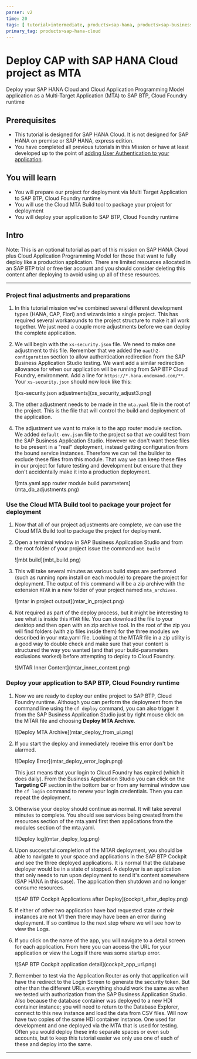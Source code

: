 ```yaml
---
parser: v2
time: 20
tags: [ tutorial>intermediate, products>sap-hana, products>sap-business-application-studio, software-product-function>sap-cloud-application-programming-model, products>sap-btp--cloud-foundry-environment]
primary_tag: products>sap-hana-cloud
---
```


# Deploy CAP with SAP HANA Cloud project as MTA

<!-- description --> Deploy your SAP HANA Cloud and Cloud Application Programming Model application as a Multi-Target Application (MTA) to SAP BTP, Cloud Foundry runtime

## Prerequisites

- This tutorial is designed for SAP HANA Cloud. It is not designed for SAP HANA on premise or SAP HANA, express edition.
- You have completed all previous tutorials in this Mission or have at least developed up to the point of [adding User Authentication to your application](hana-cloud-cap-add-authentication).

## You will learn

- You will prepare our project for deployment via Multi Target Application to SAP BTP, Cloud Foundry runtime
- You will use the Cloud MTA Build tool to package your project for deployment
- You will deploy your application to SAP BTP, Cloud Foundry runtime

## Intro

Note:  This is an optional tutorial as part of this mission on SAP HANA Cloud plus Cloud Application Programming Model for those that want to fully deploy like a production application. There are limited resources allocated in an SAP BTP trial or free tier account and you should consider deleting this content after deploying to avoid using up all of these resources.  

---

### Project final adjustments and preparations

1. In this tutorial mission we've combined several different development types (HANA, CAP, Fiori) and wizards into a single project. This has required several workarounds to the project structure to make it all work together.  We just need a couple more adjustments before we can deploy the complete application.

1. We will begin with the `xs-security.json` file. We need to make one adjustment to this file. Remember that we added the `oauth2-configuration` section to allow authentication redirection from the SAP Business Application Studio testing. We want add a similar redirection allowance for when our application will be running from SAP BTP Cloud Foundry, environment. Add a line for `https://*.hana.ondemand.com/**`. Your `xs-security.json` should now look like this:

    <!-- border -->![xs-security.json adjustments](xs_security_adjust3.png)

1. The other adjustment needs to be made in the `mta.yaml` file in the root of the project. This is the file that will control the build and deployment of the application.

1. The adjustment we want to make is to the app router module section. We added `default-env.json` file to the project so that we could test from the SAP Business Application Studio.  However we don't want these files to be present in a "real" deployment, instead getting configuration from the bound service instances. Therefore we can tell the builder to exclude these files from this module. That way we can keep these files in our project for future testing and development but ensure that they don't accidentally make it into a production deployment.

    <!-- border -->![mta.yaml app router module build parameters](mta_db_adjustments.png)

### Use the Cloud MTA Build tool to package your project for deployment

1. Now that all of our project adjustments are complete, we can use the Cloud MTA Build tool to package the project for deployment.

1. Open a terminal window in SAP Business Application Studio and from the root folder of your project issue the command `mbt build`

    <!-- border -->![mbt build](mbt_build.png)

1. This will take several minutes as various build steps are performed (such as running npm install on each module) to prepare the project for deployment.  The output of this command will be a zip archive with the extension `MTAR` in a new folder of your project named `mta_archives`.

    <!-- border -->![mtar in project output](mtar_in_project.png)

1. Not required as part of the deploy process, but it might be interesting to see what is inside this `MTAR` file. You can download the file to your desktop and then open with an zip archive tool.  In the root of the zip you will find folders (with zip files inside them) for the three modules we described in your mta.yaml file.  Looking at the MTAR file in a zip utility is a good way to double check and make sure that your content is structured the way you wanted (and that your build-parameters exclusions worked) before attempting to deploy to Cloud Foundry.  

    <!-- border -->![MTAR Inner Content](mtar_inner_content.png)

### Deploy your application to SAP BTP, Cloud Foundry runtime

1. Now we are ready to deploy our entire project to SAP BTP, Cloud Foundry runtime. Although you can perform the deployment from the command line using the `cf deploy` command, you can also trigger it from the SAP Business Application Studio just by right mouse click on the MTAR file and choosing **Deploy MTA Archive**.

    <!-- border -->![Deploy MTA Archive](mtar_deploy_from_ui.png)

1. If you start the deploy and immediately receive this error don't be alarmed.

    <!-- border -->![Deploy Error](mtar_deploy_error_login.png)

    This just means that your login to Cloud Foundry has expired (which it does daily).  From the Business Application Studio you can click on the **Targeting CF** section in the bottom bar or from any terminal window use the `cf login` command to renew your login credentials. Then you can repeat the deployment.

1. Otherwise your deploy should continue as normal. It will take several minutes to complete.  You should see services being created from the resources section of the mta.yaml first then applications from the modules section of the mta.yaml.

    <!-- border -->![Deploy log](mtar_deploy_log.png)

1. Upon successful completion of the MTAR deployment, you should be able to navigate to your space and applications in the SAP BTP Cockpit and see the three deployed applications.  It is normal that the database deployer would be in a state of stopped. A deployer is an application that only needs to run upon deployment to send it's content somewhere (SAP HANA in this case).  The application then shutdown and no longer consume resources.

    <!-- border -->![SAP BTP Cockpit Applications after Deploy](cockpit_after_deploy.png)

1. If either of other two application have bad requested state or their instances are not 1/1 then there may have been an error during deployment. If so continue to the next step where we will see how to view the Logs.

1. If you click on the name of the app, you will navigate to a detail screen for each application. From here you can access the URL for your application or view the Logs if there was some startup error.

    <!-- border -->![SAP BTP Cockpit application detail](cockpit_app_url.png)

1. Remember to test via the Application Router as only that application will have the redirect to the Login Screen to generate the security token. But other than the different URLs everything should work the same as when we tested with authorization from the SAP Business Application Studio.  Also because the database container was deployed to a new HDI container instance; you will need to return to the Database Explorer, connect to this new instance and load the data from CSV files.  Will now have two copies of the same HDI container instance. One used for development and one deployed via the MTA that is used for testing.  Often you would deploy these into separate spaces or even sub accounts, but to keep this tutorial easier we only use one of each of these and deploy into the same.

---
